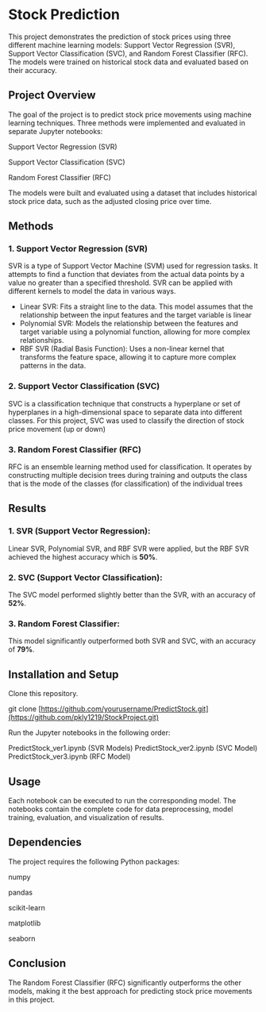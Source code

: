 # Stock Prediction

This project demonstrates the prediction of stock prices using three different machine learning models: Support Vector Regression (SVR), Support Vector Classification (SVC), and Random Forest Classifier (RFC). The models were trained on historical stock data and evaluated based on their accuracy.

## Project Overview

The goal of the project is to predict stock price movements using machine learning techniques. Three methods were implemented and evaluated in separate Jupyter notebooks:

Support Vector Regression (SVR)

Support Vector Classification (SVC)

Random Forest Classifier (RFC)

The models were built and evaluated using a dataset that includes historical stock price data, such as the adjusted closing price over time.

## Methods

### 1. Support Vector Regression (SVR)
SVR is a type of Support Vector Machine (SVM) used for regression tasks. It attempts to find a function that deviates from the actual data points by a value no greater than a specified threshold. SVR can be applied with different kernels to model the data in various ways.
- Linear SVR: Fits a straight line to the data. This model assumes that the relationship between the input features and the target variable is linear
- Polynomial SVR: Models the relationship between the features and target variable using a polynomial function, allowing for more complex relationships.
- RBF SVR (Radial Basis Function): Uses a non-linear kernel that transforms the feature space, allowing it to capture more complex patterns in the data.


### 2. Support Vector Classification (SVC)

 SVC is a classification technique that constructs a hyperplane or set of hyperplanes in a high-dimensional space to separate data into different classes. For this project, SVC was used to classify the direction of stock price movement (up or down)

### 3. Random Forest Classifier (RFC)

 RFC is an ensemble learning method used for classification. It operates by constructing multiple decision trees during training and outputs the class that is the mode of the classes (for classification) of the individual trees

## Results

### 1. SVR (Support Vector Regression):

Linear SVR, Polynomial SVR, and RBF SVR were applied, but the RBF SVR achieved the highest accuracy which is **50%**.

### 2. SVC (Support Vector Classification):

The SVC model performed slightly better than the SVR, with an accuracy of **52%**.

### 3. Random Forest Classifier:

This model significantly outperformed both SVR and SVC, with an accuracy of **79%**.

## Installation and Setup

Clone this repository.

git clone [https://github.com/yourusername/PredictStock.git](https://github.com/pkly1219/StockProject.git)

Run the Jupyter notebooks in the following order:

PredictStock_ver1.ipynb (SVR Models)
PredictStock_ver2.ipynb (SVC Model)
PredictStock_ver3.ipynb (RFC Model)

## Usage

Each notebook can be executed to run the corresponding model. The notebooks contain the complete code for data preprocessing, model training, evaluation, and visualization of results.

## Dependencies

The project requires the following Python packages:

numpy

pandas

scikit-learn

matplotlib

seaborn

## Conclusion
The Random Forest Classifier (RFC) significantly outperforms the other models, making it the best approach for predicting stock price movements in this project.

